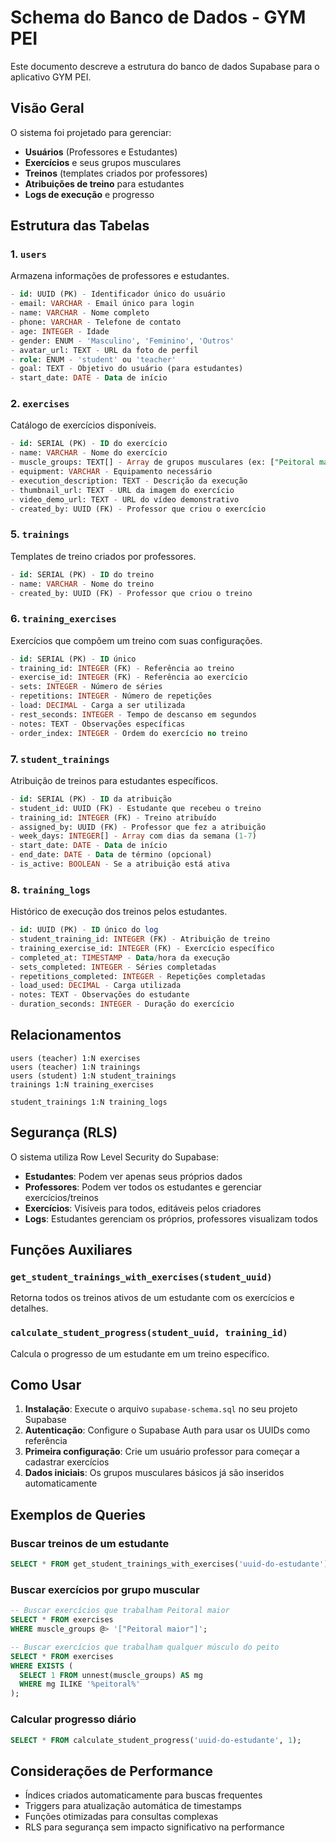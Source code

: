 # Schema do Banco de Dados - GYM PEI

Este documento descreve a estrutura do banco de dados Supabase para o aplicativo GYM PEI.

## Visão Geral

O sistema foi projetado para gerenciar:

- **Usuários** (Professores e Estudantes)
- **Exercícios** e seus grupos musculares
- **Treinos** (templates criados por professores)
- **Atribuições de treino** para estudantes
- **Logs de execução** e progresso

## Estrutura das Tabelas

### 1. `users`

Armazena informações de professores e estudantes.

```sql
- id: UUID (PK) - Identificador único do usuário
- email: VARCHAR - Email único para login
- name: VARCHAR - Nome completo
- phone: VARCHAR - Telefone de contato
- age: INTEGER - Idade
- gender: ENUM - 'Masculino', 'Feminino', 'Outros'
- avatar_url: TEXT - URL da foto de perfil
- role: ENUM - 'student' ou 'teacher'
- goal: TEXT - Objetivo do usuário (para estudantes)
- start_date: DATE - Data de início
```

### 2. `exercises`

Catálogo de exercícios disponíveis.

```sql
- id: SERIAL (PK) - ID do exercício
- name: VARCHAR - Nome do exercício
- muscle_groups: TEXT[] - Array de grupos musculares (ex: ["Peitoral maior", "Tríceps"])
- equipment: VARCHAR - Equipamento necessário
- execution_description: TEXT - Descrição da execução
- thumbnail_url: TEXT - URL da imagem do exercício
- video_demo_url: TEXT - URL do vídeo demonstrativo
- created_by: UUID (FK) - Professor que criou o exercício
```

### 5. `trainings`

Templates de treino criados por professores.

```sql
- id: SERIAL (PK) - ID do treino
- name: VARCHAR - Nome do treino
- created_by: UUID (FK) - Professor que criou o treino
```

### 6. `training_exercises`

Exercícios que compõem um treino com suas configurações.

```sql
- id: SERIAL (PK) - ID único
- training_id: INTEGER (FK) - Referência ao treino
- exercise_id: INTEGER (FK) - Referência ao exercício
- sets: INTEGER - Número de séries
- repetitions: INTEGER - Número de repetições
- load: DECIMAL - Carga a ser utilizada
- rest_seconds: INTEGER - Tempo de descanso em segundos
- notes: TEXT - Observações específicas
- order_index: INTEGER - Ordem do exercício no treino
```

### 7. `student_trainings`

Atribuição de treinos para estudantes específicos.

```sql
- id: SERIAL (PK) - ID da atribuição
- student_id: UUID (FK) - Estudante que recebeu o treino
- training_id: INTEGER (FK) - Treino atribuído
- assigned_by: UUID (FK) - Professor que fez a atribuição
- week_days: INTEGER[] - Array com dias da semana (1-7)
- start_date: DATE - Data de início
- end_date: DATE - Data de término (opcional)
- is_active: BOOLEAN - Se a atribuição está ativa
```

### 8. `training_logs`

Histórico de execução dos treinos pelos estudantes.

```sql
- id: UUID (PK) - ID único do log
- student_training_id: INTEGER (FK) - Atribuição de treino
- training_exercise_id: INTEGER (FK) - Exercício específico
- completed_at: TIMESTAMP - Data/hora da execução
- sets_completed: INTEGER - Séries completadas
- repetitions_completed: INTEGER - Repetições completadas
- load_used: DECIMAL - Carga utilizada
- notes: TEXT - Observações do estudante
- duration_seconds: INTEGER - Duração do exercício
```

## Relacionamentos

```
users (teacher) 1:N exercises
users (teacher) 1:N trainings
users (student) 1:N student_trainings
trainings 1:N training_exercises

student_trainings 1:N training_logs
```

## Segurança (RLS)

O sistema utiliza Row Level Security do Supabase:

- **Estudantes**: Podem ver apenas seus próprios dados
- **Professores**: Podem ver todos os estudantes e gerenciar exercícios/treinos
- **Exercícios**: Visíveis para todos, editáveis pelos criadores
- **Logs**: Estudantes gerenciam os próprios, professores visualizam todos

## Funções Auxiliares

### `get_student_trainings_with_exercises(student_uuid)`

Retorna todos os treinos ativos de um estudante com os exercícios e detalhes.

### `calculate_student_progress(student_uuid, training_id)`

Calcula o progresso de um estudante em um treino específico.

## Como Usar

1. **Instalação**: Execute o arquivo `supabase-schema.sql` no seu projeto Supabase
2. **Autenticação**: Configure o Supabase Auth para usar os UUIDs como referência
3. **Primeira configuração**: Crie um usuário professor para começar a cadastrar exercícios
4. **Dados iniciais**: Os grupos musculares básicos já são inseridos automaticamente

## Exemplos de Queries

### Buscar treinos de um estudante

```sql
SELECT * FROM get_student_trainings_with_exercises('uuid-do-estudante');
```

### Buscar exercícios por grupo muscular

```sql
-- Buscar exercícios que trabalham Peitoral maior
SELECT * FROM exercises
WHERE muscle_groups @> '["Peitoral maior"]';

-- Buscar exercícios que trabalham qualquer músculo do peito
SELECT * FROM exercises
WHERE EXISTS (
  SELECT 1 FROM unnest(muscle_groups) AS mg
  WHERE mg ILIKE '%peitoral%'
);
```

### Calcular progresso diário

```sql
SELECT * FROM calculate_student_progress('uuid-do-estudante', 1);
```

## Considerações de Performance

- Índices criados automaticamente para buscas frequentes
- Triggers para atualização automática de timestamps
- Funções otimizadas para consultas complexas
- RLS para segurança sem impacto significativo na performance
